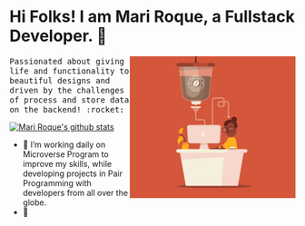 
 # Hi Folks! I am Mari Roque, a Fullstack Developer. :robot:
 <img src="/assets/coffeecode.gif" height=250px align=right>
 
<samp>
Passionated about giving life and functionality to beautiful designs and driven by the challenges of process and store data on the backend! :rocket:
 </samp>
 <br>

[![Mari Roque's github stats](https://github-readme-stats.vercel.app/api?username=marilenaroque)](https://github.com/MarilenaRoque)


- :rocket: I’m working daily on Microverse Program to improve my skills, while developing projects in Pair Programming with developers from all over the globe.
- 🔭 

